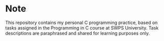 # Note

This repository contains my personal C programming practice, based on tasks assigned in the Programming in C course at SWPS University. Task descriptions are paraphrased and shared for learning purposes only.
